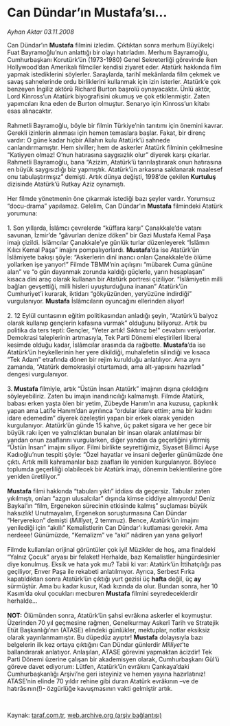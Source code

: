 # Can Dündar’ın Mustafa’sı...

*Ayhan Aktar 03.11.2008*

<div class="taraf_structure_2col_1zq">
<div class="margen_n">



 <p>Can Dündar’ın <b>Mustafa</b> filmini izledim. Çıktıktan sonra merhum Büyükelçi Fuat Bayramoğlu’nun anlattığı bir olayı hatırladım. Merhum Bayramoğlu, Cumhurbaşkanı Korutürk’ün (1973-1980) Genel Sekreterliği görevinde iken Hollywood’dan Amerikalı filmciler kendisi ziyaret eder. Atatürk hakkında film yapmak istediklerini söylerler. Saraylarda, tarihî mekânlarda film çekmek ve savaş sahnelerinde ordu birliklerini kullanmak için izin isterler. Atatürk’e çok benzeyen İngiliz aktörü Richard Burton başrolü oynayacaktır. Ünlü aktör, Lord Kinross’un Atatürk biyografisini okumuş ve çok etkilenmiştir. Zaten yapımcıları ikna eden de Burton olmuştur. Senaryo için Kinross’un kitabı esas alınacaktır. <br/><br/>Rahmetli Bayramoğlu, böyle bir filmin Türkiye’nin tanıtımı için önemini kavrar. Gerekli izinlerin alınması için hemen temaslara başlar. Fakat, bir direnç vardır: O güne kadar hiçbir Allahın kulu Atatürk’ü sahnede canlandırmamıştır. Hem siviller; hem de askerler Atatürk filminin çekilmesine “Katiyyen olmaz! O’nun hatırasına saygısızlık olur” diyerek karşı çıkarlar. Rahmetli Bayramoğlu, bana “Azizim, Atatürk’ü tanrılaştırarak onun hatırasına en büyük saygısızlığı biz yapmıştık. Atatürk’ün arkasına saklanarak maalesef onu tabulaştırmışız” demişti. Artık dünya değişti, 1998’de çekilen <b>Kurtuluş</b> dizisinde Atatürk’ü Rutkay Aziz oynamıştı. <br/><br/>Her filmde yönetmenin öne çıkarmak istediği bazı şeyler vardır. Yorumsuz “docu-drama” yapılamaz. Gelelim, Can Dündar’ın <b>Mustafa</b> filmindeki Atatürk yorumuna: <br/><br/>1. Son yıllarda, İslâmcı çevrelerde “küffara karşı” Çanakkale’de vatanı savunan, İzmir’de “gâvurları denize döken” bir Gazi Mustafa Kemal Paşa imajı çizildi. İslâmcılar Çanakkale’ye günlük turlar düzenleyerek “İslâmın Kılıcı Kemal Paşa” imajını pompalıyorlardı. <b>Mustafa</b>’da ise Atatürk’ün İslâmiyete bakışı şöyle: “Askerlerin dinî inancı onları Çanakkale’de ölüme yollarken işe yarıyor!” Filmde TBMM’nin açılışını “mübarek Cuma gününe alan” ve “o gün dayanmak zorunda kaldığı güçlerle, yarın hesaplaşan” kısaca dini araç olarak kullanan bir Atatürk portresi çiziliyor. “İslâmiyetin milli bağları gevşettiği, milli hisleri uyuşturduğuna inanan” Atatürk’ün Cumhuriyet’i kurarak, iktidarı “gökyüzünden, yeryüzüne indirdiği” vurgulanıyor. <b>Mustafa</b> İslâmcıların oyuncağını ellerinden alıyor! <br/><br/>2. 12 Eylül cuntasının eğitim politikasından anladığı şeyin, “Atatürk’ü balyoz olarak kullanıp gençlerin kafasına vurmak” olduğunu biliyoruz. Artık bu politika da ters tepti: Gençler, “Yeter artık! Sıktınız be!” cevabını veriyorlar. Demokrasi taleplerinin artmasıyla, Tek Parti Dönemi eleştirileri liberal kesimde olduğu kadar, İslâmcılar arasında da rağbette. <b>Mustafa</b>’da ise Atatürk’ün heykellerinin her yere dikildiği, muhalefetin silindiği ve kısaca “Tek Adam” etrafında dönen bir rejim kurulduğu anlatılıyor. Ama aynı zamanda, “Atatürk demokrasiyi oturtamadı, ama alt-yapısını hazırladı” dengesi vurgulanıyor. <br/><br/>3.<b> Mustafa</b> filmiyle, artık “Üstün İnsan Atatürk” imajının dışına çıkıldığını söyleyebiliriz. Zaten bu imajın inandırıcılığı kalmamıştı. Filmde Atatürk, babası erken yaşta ölen bir yetim, Zübeyde Hanım’ın ana kuzusu, çapkınlık yapan ama Latife Hanım’dan ayrılınca “ordular idare ettim; ama bir kadını idare edemedim” diyerek özeleştiri yapan bir erkek olarak yeniden kurgulanıyor. Atatürk’ün günde 15 kahve, üç paket sigara ve her gece bir büyük rakı içen ve yalnızlıktan bunalan bir insan olarak anlatılması bir yandan onun zaaflarını vurgularken, diğer yandan da geçerliğini yitirmiş “Üstün İnsan” imajını siliyor. Filmi birlikte seyrettiğimiz, Siyaset Bilimci Ayşe Kadıoğlu’nun tespiti şöyle: “Özel hayatlar ve insani değerler günümüzde öne çıktı. Artık milli kahramanlar bazı zaafları ile yeniden kurgulanıyor. Böylece toplumda geçerliliği olabilecek bir Atatürk imajı, dönemin beklentilerine göre yeniden üretiliyor.”<b> <br/><br/>Mustafa</b> filmi hakkında “tabuları yıktı” iddiası da geçersiz. Tabular zaten yıkılmıştı, onları “azgın ulusalcılar” dışında kimse ciddiye almıyordu! Deniz Baykal’ın “film, Ergenekon sürecinin etkisinde kalmış” suçlaması büyük haksızlık! Unutmayalım, Ergenekon soruşturmasına Can Dündar “Heryerekon” demişti (<i>Milliyet</i>, 2 temmuz). Bence, Atatürk’ün imajını yenilediği için “akıllı” Kemalistlerin Can Dündar’ı kutlaması gerekir. Ama nerdeee! Günümüzde, “Kemalizm” ve “akıl” nâdiren yan yana geliyor! <br/><br/>Filmde kullanılan orijinal görüntüler çok iyi! Müzikler de hoş, ama finaldeki “Yalnız Çocuk” aryası bir felaket! Herhalde, bazı Kemalistler hüngürdesinler diye konulmuş. Eksik ve hata yok mu? Tabii ki var: Atatürk’ün İttihatçılığı pas geçiliyor, Enver Paşa ile rekabeti anlatılmıyor. Ayrıca, Serbest Fırka kapatıldıktan sonra Atatürk’ün çıktığı yurt gezisi üç <b>hafta</b> değil, üç <b>ay</b> sürmüştür. Ama bu kadar kusur, Kadı kızında da olur. Bundan sonra, her 10 Kasım’da okul çocukları mecburen <b>Mustafa</b> filmini seyredeceklerdir herhalde...<b> <br/><br/>NOT:</b> Ölümünden sonra, Atatürk’ün şahsi evrâkına askerler el koymuştur. Üzerinden 70 yıl geçmesine rağmen, Genelkurmay Askerî Tarih ve Stratejik Etüt Başkanlığı’nın (ATASE) elindeki günlükler, mektuplar, notlar eksiksiz olarak yayınlanmamıştır. Bu düpedüz ayıptır! <b>Mustafa</b> dolayısıyla bazı belgelerin ilk kez ortaya çıktığını Can Dündar günlerdir <i>Milliyet</i>’te ballandırarak anlatıyor. Anlaşılan, ATASE görevini yapmaktan âcizdir! Tek Parti Dönemi üzerine çalışan bir akademisyen olarak, Cumhurbaşkanı Gül’ü göreve davet ediyorum: Lütfen, Atatürk’ün evrâkını Çankaya’daki Cumhurbaşkanlığı Arşivi’ne geri isteyiniz ve hemen yayına hazırlatınız! ATASE’nin elinde 70 yıldır rehine gibi duran Atatürk evrâkının –ve de hatırâsının(!)- özgürlüğe kavuşmasının vakti gelmiştir artık.</p>

<br/>


<div id="taraf_not">
</div>

</div>


</div>

Kaynak: [taraf.com.tr](http://taraf.com.tr:80/makale/2510.htm), [web.archive.org (arşiv bağlantısı)](http://web.archive.org/web/20090201083105/http://taraf.com.tr:80/makale/2510.htm)
